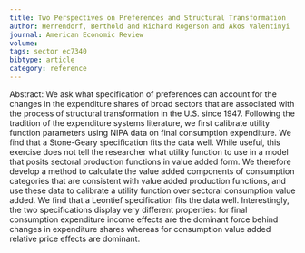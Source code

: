 ```yaml
---
title: Two Perspectives on Preferences and Structural Transformation
author: Herrendorf, Berthold and Richard Rogerson and Akos Valentinyi
journal: American Economic Review
volume: 
tags: sector ec7340
bibtype: article
category: reference
---
```

Abstract: We ask what specification of preferences can account for the changes in the expenditure shares of broad sectors that are associated with the process of structural transformation in the U.S. since 1947. Following the tradition of the expenditure systems literature, we first calibrate utility function parameters using NIPA data on final consumption expenditure. We find that a Stone-Geary specification fits the data well. While useful, this exercise does not tell the researcher what utility function to use in a model that posits sectoral production functions in value added form. We therefore develop a method to calculate the value added components of consumption categories that are consistent with value added production functions, and use these data to calibrate a utility function over sectoral consumption value added. We find that a Leontief specification fits the data well. Interestingly, the two specifications display very different properties: for final consumption expenditure income effects are the dominant force behind changes in expenditure shares whereas for consumption value added relative price effects are dominant.
